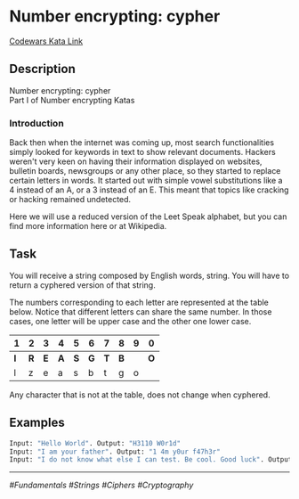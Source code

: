 # Number encrypting: cypher

[Codewars Kata Link](https://www.codewars.com/kata/57aa3927e298a757820000a8/python)

## Description
Number encrypting: cypher  
Part I of Number encrypting Katas

### Introduction
Back then when the internet was coming up, most search functionalities simply looked for keywords in text to show relevant documents. Hackers weren't very keen on having their information displayed on websites, bulletin boards, newsgroups or any other place, so they started to replace certain letters in words. It started out with simple vowel substitutions like a 4 instead of an A, or a 3 instead of an E. This meant that topics like cracking or hacking remained undetected.

Here we will use a reduced version of the Leet Speak alphabet, but you can find more information here or at Wikipedia.

## Task
You will receive a string composed by English words, string. You will have to return a cyphered version of that string.

The numbers corresponding to each letter are represented at the table below. Notice that different letters can share the same number. In those cases, one letter will be upper case and the other one lower case.

| 1 | 2 | 3 | 4 | 5 | 6 | 7 | 8 | 9 | 0 |
|---|---|---|---|---|---|---|---|---|---|
| **I** | **R** | **E** | **A** | **S** | **G** | **T** | **B** |   | **O** |
| l | z | e | a | s | b | t |  g | o |

Any character that is not at the table, does not change when cyphered.

## Examples
```python
Input: "Hello World". Output: "H3110 W0r1d"
Input: "I am your father". Output: "1 4m y0ur f47h3r"
Input: "I do not know what else I can test. Be cool. Good luck". Output: "1 d0 n07 kn0w wh47 3153 1 c4n 7357. 83 c001. 600d 1uck"
```

---

*#Fundamentals #Strings #Ciphers #Cryptography*